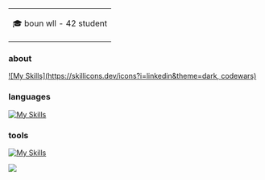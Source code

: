 <table>
  <tr>
    <td valign="center">
      
🎓  boun wll - 42 student
    
  </tr>
  </table>

### about

[![My Skills](https://skillicons.dev/icons?i=linkedin&theme=dark, codewars)](https://www.linkedin.com/in/bu%C4%9Frahan-karamollao%C4%9Flu-395a571b7/)

### languages

[![My Skills](https://skillicons.dev/icons?i=c,cpp,python,flutter&theme=dark)]()

### **tools**

[![My Skills](https://skillicons.dev/icons?i=vscode,visualstudio,androidstudio,vim,git,github,linux&theme=dark)]()

![](https://komarev.com/ghpvc/?username=bugrahankaramollaoglu)
